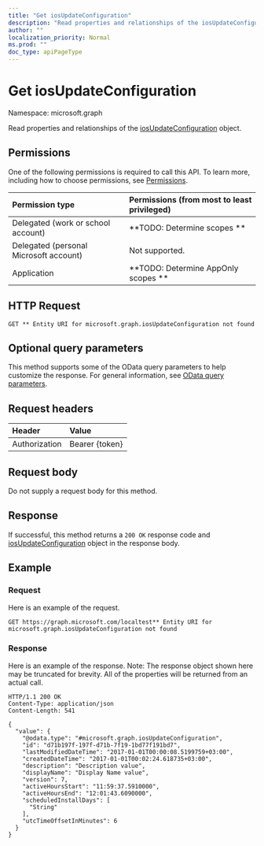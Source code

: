 ```yaml
---
title: "Get iosUpdateConfiguration"
description: "Read properties and relationships of the iosUpdateConfiguration object."
author: ""
localization_priority: Normal
ms.prod: ""
doc_type: apiPageType
---
```


# Get iosUpdateConfiguration

Namespace: microsoft.graph

Read properties and relationships of the [iosUpdateConfiguration](../resources/iosupdateconfiguration.md) object.

## Permissions
One of the following permissions is required to call this API. To learn more, including how to choose permissions, see [Permissions](/concepts/permissions-reference.md).

|Permission type|Permissions (from most to least privileged)|
|:---|:---|
|Delegated (work or school account)|**TODO: Determine scopes **|
|Delegated (personal Microsoft account)|Not supported.|
|Application|**TODO: Determine AppOnly scopes **|

## HTTP Request
<!-- {
  "blockType": "ignored"
}
-->
``` http
GET ** Entity URI for microsoft.graph.iosUpdateConfiguration not found
```

## Optional query parameters
This method supports some of the OData query parameters to help customize the response. For general information, see [OData query parameters](/graph/query-parameters).

## Request headers
|Header|Value|
|:---|:---|
|Authorization|Bearer {token}|

## Request body
Do not supply a request body for this method.

## Response
If successful, this method returns a `200 OK` response code and [iosUpdateConfiguration](../resources/iosupdateconfiguration.md) object in the response body.

## Example

### Request
Here is an example of the request.
<!-- {
  "blockType": "request",
  "name": "get_iosupdateconfiguration"
}
-->
``` http
GET https://graph.microsoft.com/localtest** Entity URI for microsoft.graph.iosUpdateConfiguration not found
```

### Response
Here is an example of the response. Note: The response object shown here may be truncated for brevity. All of the properties will be returned from an actual call.
<!-- {
  "blockType": "response",
  "truncated": true,
  "@odata.type": "microsoft.graph.iosUpdateConfiguration"
}
-->
``` http
HTTP/1.1 200 OK
Content-Type: application/json
Content-Length: 541

{
  "value": {
    "@odata.type": "#microsoft.graph.iosUpdateConfiguration",
    "id": "d71b197f-197f-d71b-7f19-1bd77f191bd7",
    "lastModifiedDateTime": "2017-01-01T00:00:08.5199759+03:00",
    "createdDateTime": "2017-01-01T00:02:24.618735+03:00",
    "description": "Description value",
    "displayName": "Display Name value",
    "version": 7,
    "activeHoursStart": "11:59:37.5910000",
    "activeHoursEnd": "12:01:43.6090000",
    "scheduledInstallDays": [
      "String"
    ],
    "utcTimeOffsetInMinutes": 6
  }
}
```

